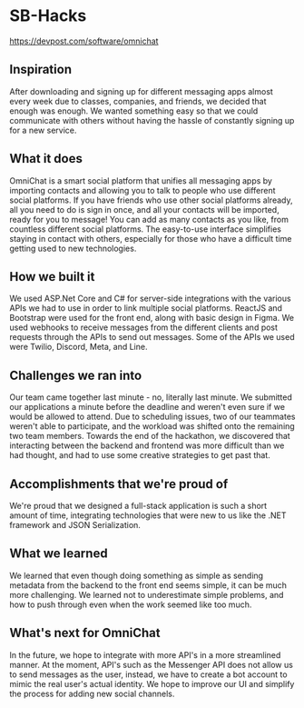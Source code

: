# SB-Hacks

https://devpost.com/software/omnichat

## Inspiration
After downloading and signing up for different messaging apps almost every week due to classes, companies, and friends, we decided that enough was enough. We wanted something easy so that we could communicate with others without having the hassle of constantly signing up for a new service.

## What it does
OmniChat is a smart social platform that unifies all messaging apps by importing contacts and allowing you to talk to people who use different social platforms. If you have friends who use other social platforms already, all you need to do is sign in once, and all your contacts will be imported, ready for you to message! You can add as many contacts as you like, from countless different social platforms. The easy-to-use interface simplifies staying in contact with others, especially for those who have a difficult time getting used to new technologies.

## How we built it
We used ASP.Net Core and C# for server-side integrations with the various APIs we had to use in order to link multiple social platforms. ReactJS and Bootstrap were used for the front end, along with basic design in Figma. We used webhooks to receive messages from the different clients and post requests through the APIs to send out messages. Some of the APIs we used were Twilio, Discord, Meta, and Line.

## Challenges we ran into
Our team came together last minute - no, literally last minute. We submitted our applications a minute before the deadline and weren't even sure if we would be allowed to attend. Due to scheduling issues, two of our teammates weren't able to participate, and the workload was shifted onto the remaining two team members. Towards the end of the hackathon, we discovered that interacting between the backend and frontend was more difficult than we had thought, and had to use some creative strategies to get past that.

## Accomplishments that we're proud of
We're proud that we designed a full-stack application is such a short amount of time, integrating technologies that were new to us like the .NET framework and JSON Serialization.

## What we learned
We learned that even though doing something as simple as sending metadata from the backend to the front end seems simple, it can be much more challenging. We learned not to underestimate simple problems, and how to push through even when the work seemed like too much.

## What's next for OmniChat
In the future, we hope to integrate with more API's in a more streamlined manner. At the moment, API's such as the Messenger API does not allow us to send messages as the user, instead, we have to create a bot account to mimic the real user's actual identity. We hope to improve our UI and simplify the process for adding new social channels.
